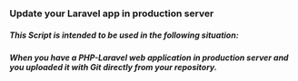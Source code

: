 ### Update your Laravel app in production server

##### This Script is intended to be used in the following situation:
##### When you have a PHP-Laravel web application in production server and you uploaded it with Git directly from your repository.
